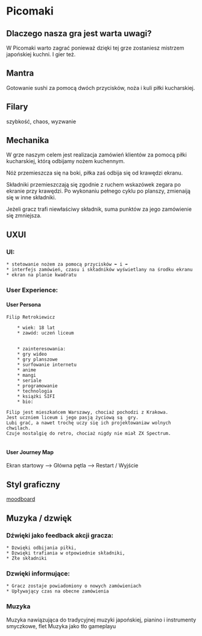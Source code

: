 # Picomaki

## Dlaczego nasza gra jest warta uwagi?

W Picomaki warto zagrać ponieważ dzięki tej grze zostaniesz mistrzem japońskiej kuchni. I gier też.

## Mantra

Gotowanie sushi za pomocą dwóch przycisków, noża i kuli piłki kucharskiej. 

## Filary

szybkość, chaos, wyzwanie

## Mechanika

W grze naszym celem jest realizacja zamówień klientów za pomocą  piłki kucharskiej, którą odbijamy nożem kuchennym.  

Nóż przemieszcza się na boki, piłka zaś odbija się od krawędzi ekranu.

Składniki przemieszczają się zgodnie z ruchem wskazówek zegara po ekranie przy krawędzi. 
Po wykonaniu pełnego cyklu po planszy, zmienaiją się w inne składniki. 

Jeżeli gracz trafi niewłaściwy składnik, suma punktów za jego zamówienie się zmniejsza.

## UXUI

### UI:
    * stetowanie nożem za pomocą przycisków ⬅️ i ➡️
    * interfejs zamówień, czasu i składników wyświetlany na środku ekranu
    * ekran na planie kwadratu
    
### User Experience:
    
#### User Persona

```
Filip Retrokiewicz

	* wiek: 18 lat 
	* zawód: uczeń liceum


	* zainteresowania:
	* gry wideo
	* gry planszowe
	* surfowanie internetu
	* anime
	* mangi
	* seriale 
	* programowanie
	* technologia
	* książki SIFI
	* bio:

Filip jest mieszkańcem Warszawy, chociaż pochodzi z Krakowa.
Jest uczniem liceum i jego pasją życiową są  gry.
Lubi grać, a nawet trochę uczy się ich projektowaniaw wolnych chwilach.
Czuje nostalgię do retro, chociaż nigdy nie miał ZX Spectrum.


```

#### User Journey Map

Ekran startowy --> Główna pętla --> Restart / Wyjście


## Styl graficzny

[moodboard](https://pin.it/2z1A40b)

## Muzyka / dzwięk

### Dźwięki jako feedback akcji gracza:
	* Dzwięki odbijania piłki,
	* Dzwięki trafiania w otpowiednie składniki, 
	* Złe składniki
### Dzwięki informujące:
	* Gracz zostaje powiadomiony o nowych zamówieniach
	* Upływający czas na obecne zamówienia

### Muzyka
Muzyka nawiązująca do tradycyjnej muzyki japońskiej, pianino i instrumenty smyczkowe, flet
Muzyka jako tło gameplayu





